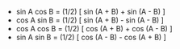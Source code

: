 - sin A cos B = (1/2) [ sin (A + B) + sin (A - B) ]
- cos A sin B = (1/2) [ sin (A + B) - sin (A - B) ]
- cos A cos B = (1/2) [ cos (A + B) + cos (A - B) ]
- sin A sin B = (1/2) [ cos (A - B) - cos (A + B) ]